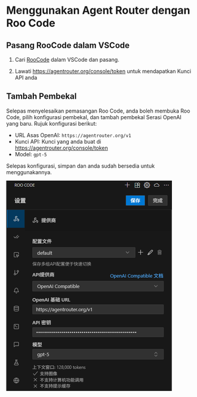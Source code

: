 # Menggunakan Agent Router dengan Roo Code

## Pasang RooCode dalam VSCode

1. Cari [RooCode](https://marketplace.visualstudio.com/items?itemName=RooVeterinaryInc.roo-cline) dalam VSCode dan pasang.

2. Lawati https://agentrouter.org/console/token untuk mendapatkan Kunci API anda

## Tambah Pembekal

Selepas menyelesaikan pemasangan Roo Code, anda boleh membuka Roo Code, pilih konfigurasi pembekal, dan tambah pembekal Serasi OpenAI yang baru. Rujuk konfigurasi berikut:

- URL Asas OpenAI: `https://agentrouter.org/v1`
- Kunci API: Kunci yang anda buat di https://agentrouter.org/console/token
- Model: `gpt-5`

Selepas konfigurasi, simpan dan anda sudah bersedia untuk menggunakannya.

![](./img/roo-code.png)